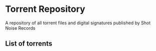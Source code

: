 # Torrent Repository

A repository of all torrent files and digital signatures published by Shot Noise Records

## List of torrents

